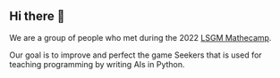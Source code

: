 ## Hi there 👋
We are a group of people who met during the 2022 [LSGM Mathecamp](https://lsgm.uni-leipzig.de/tiki-index.php?page=Mathecamp).

Our goal is to improve and perfect the game Seekers that is used for teaching programming by writing AIs in Python.
